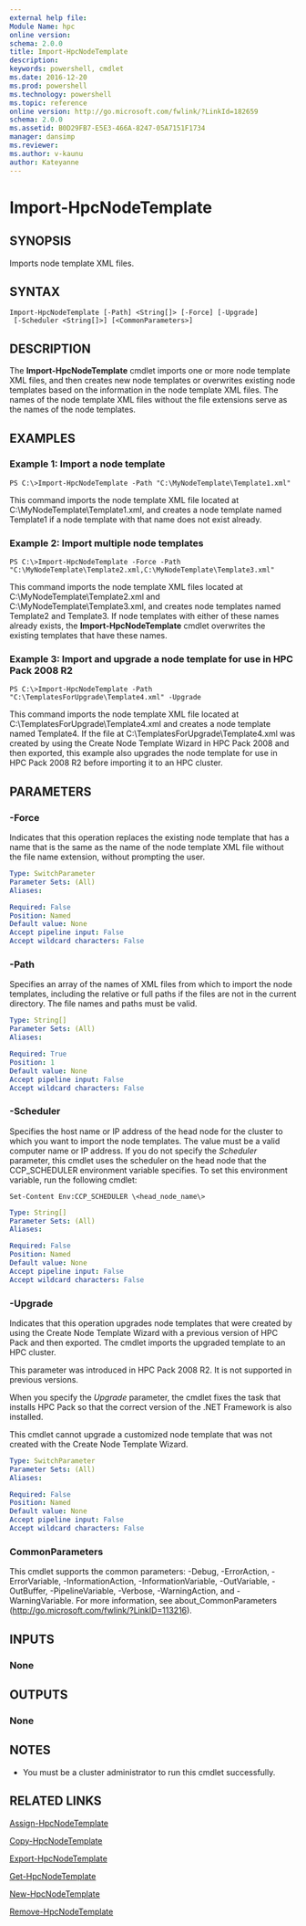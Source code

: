 ```yaml
---
external help file:
Module Name: hpc
online version:
schema: 2.0.0
title: Import-HpcNodeTemplate
description:
keywords: powershell, cmdlet
ms.date: 2016-12-20
ms.prod: powershell
ms.technology: powershell
ms.topic: reference
online version: http://go.microsoft.com/fwlink/?LinkId=182659
schema: 2.0.0
ms.assetid: B0D29FB7-E5E3-466A-8247-05A7151F1734
manager: dansimp
ms.reviewer:
ms.author: v-kaunu
author: Kateyanne
---
```


# Import-HpcNodeTemplate

## SYNOPSIS
Imports node template XML files.

## SYNTAX

```
Import-HpcNodeTemplate [-Path] <String[]> [-Force] [-Upgrade]
 [-Scheduler <String[]>] [<CommonParameters>]
```

## DESCRIPTION
The **Import-HpcNodeTemplate** cmdlet imports one or more node template XML files, and then creates new node templates or overwrites existing node templates based on the information in the node template XML files.
The names of the node template XML files without the file extensions serve as the names of the node templates.

## EXAMPLES

### Example 1: Import a node template
```
PS C:\>Import-HpcNodeTemplate -Path "C:\MyNodeTemplate\Template1.xml"
```

This command imports the node template XML file located at C:\MyNodeTemplate\Template1.xml, and creates a node template named Template1 if a node template with that name does not exist already.

### Example 2: Import multiple node templates
```
PS C:\>Import-HpcNodeTemplate -Force -Path "C:\MyNodeTemplate\Template2.xml,C:\MyNodeTemplate\Template3.xml"
```

This command imports the node template XML files located at C:\MyNodeTemplate\Template2.xml and C:\MyNodeTemplate\Template3.xml, and creates node templates named Template2 and Template3.
If node templates with either of these names already exists, the **Import-HpcNodeTemplate** cmdlet overwrites the existing templates that have these names.

### Example 3: Import and upgrade a node template for use in HPC Pack 2008 R2
```
PS C:\>Import-HpcNodeTemplate -Path "C:\TemplatesForUpgrade\Template4.xml" -Upgrade
```

This command imports the node template XML file located at C:\TemplatesForUpgrade\Template4.xml and creates a node template named Template4.
If the file at C:\TemplatesForUpgrade\Template4.xml was created by using the Create Node Template Wizard in HPC Pack 2008 and then exported, this example also upgrades the node template for use in HPC Pack 2008 R2 before importing it to an HPC cluster.

## PARAMETERS

### -Force
Indicates that this operation replaces the existing node template that has a name that is the same as the name of the node template XML file without the file name extension, without prompting the user.

```yaml
Type: SwitchParameter
Parameter Sets: (All)
Aliases:

Required: False
Position: Named
Default value: None
Accept pipeline input: False
Accept wildcard characters: False
```

### -Path
Specifies an array of the names of XML files from which to import the node templates, including the relative or full paths if the files are not in the current directory.
The file names and paths must be valid.

```yaml
Type: String[]
Parameter Sets: (All)
Aliases:

Required: True
Position: 1
Default value: None
Accept pipeline input: False
Accept wildcard characters: False
```

### -Scheduler
Specifies the host name or IP address of the head node for the cluster to which you want to import the node templates.
The value must be a valid computer name or IP address.
If you do not specify the *Scheduler* parameter, this cmdlet uses the scheduler on the head node that the CCP_SCHEDULER environment variable specifies.
To set this environment variable, run the following cmdlet:

`Set-Content Env:CCP_SCHEDULER \<head_node_name\>`

```yaml
Type: String[]
Parameter Sets: (All)
Aliases:

Required: False
Position: Named
Default value: None
Accept pipeline input: False
Accept wildcard characters: False
```

### -Upgrade
Indicates that this operation upgrades node templates that were created by using the Create Node Template Wizard with a previous version of HPC Pack and then exported.
The cmdlet imports the upgraded template to an HPC cluster.

This parameter was introduced in HPC Pack 2008 R2.
It is not supported in previous versions.

When you specify the *Upgrade* parameter, the cmdlet fixes the task that installs HPC Pack so that the correct version of the .NET Framework is also installed.

This cmdlet cannot upgrade a customized node template that was not created with the Create Node Template Wizard.

```yaml
Type: SwitchParameter
Parameter Sets: (All)
Aliases:

Required: False
Position: Named
Default value: None
Accept pipeline input: False
Accept wildcard characters: False
```

### CommonParameters
This cmdlet supports the common parameters: -Debug, -ErrorAction, -ErrorVariable, -InformationAction, -InformationVariable, -OutVariable, -OutBuffer, -PipelineVariable, -Verbose, -WarningAction, and -WarningVariable. For more information, see about_CommonParameters (http://go.microsoft.com/fwlink/?LinkID=113216).

## INPUTS

### None

## OUTPUTS

### None

## NOTES
* You must be a cluster administrator to run this cmdlet successfully.

## RELATED LINKS

[Assign-HpcNodeTemplate](./Assign-HpcNodeTemplate.md)

[Copy-HpcNodeTemplate](./Copy-HpcNodeTemplate.md)

[Export-HpcNodeTemplate](./Export-HpcNodeTemplate.md)

[Get-HpcNodeTemplate](./Get-HpcNodeTemplate.md)

[New-HpcNodeTemplate](./New-HpcNodeTemplate.md)

[Remove-HpcNodeTemplate](./Remove-HpcNodeTemplate.md)
